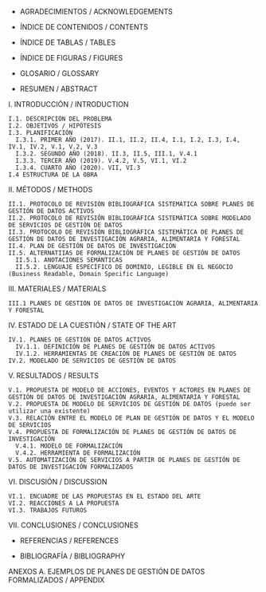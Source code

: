 - AGRADECIMIENTOS / ACKNOWLEDGEMENTS

- ÍNDICE DE CONTENIDOS / CONTENTS

- ÍNDICE DE TABLAS / TABLES

- ÍNDICE DE FIGURAS / FIGURES

- GLOSARIO / GLOSSARY

- RESUMEN / ABSTRACT

I. INTRODUCCIÓN / INTRODUCTION

    I.1. DESCRIPCIÓN DEL PROBLEMA  
    I.2. OBJETIVOS / HIPÓTESIS  
    I.3. PLANIFICACIÓN  
      I.3.1. PRIMER AÑO (2017). II.1, II.2, II.4, I.1, I.2, I.3, I.4, IV.1, IV.2, V.1, V.2, V.3  
      I.3.2. SEGUNDO AÑO (2018). II.3, II.5, III.1, V.4.1  
      I.3.3. TERCER AÑO (2019). V.4.2, V.5, VI.1, VI.2  
      I.3.4. CUARTO AÑO (2020). VII, VI.3  
    I.4 ESTRUCTURA DE LA OBRA  

II. MÉTODOS / METHODS

    II.1. PROTOCOLO DE REVISIÓN BIBLIOGRÁFICA SISTEMÁTICA SOBRE PLANES DE GESTIÓN DE DATOS ACTIVOS  
    II.2. PROTOCOLO DE REVISIÓN BIBLIOGRÁFICA SISTEMÁTICA SOBRE MODELADO DE SERVICIOS DE GESTIÓN DE DATOS  
    II.3. PROTOCOLO DE REVISIÓN BIBLIOGRÁFICA SISTEMÁTICA DE PLANES DE GESTIÓN DE DATOS DE INVESTIGACIÓN AGRARIA, ALIMENTARIA Y FORESTAL  
    II.4. PLAN DE GESTIÓN DE DATOS DE INVESTIGACIÓN  
    II.5. ALTERNATIIAS DE FORMALIZACIÓN DE PLANES DE GESTIÓN DE DATOS  
      II.5.1. ANOTACIONES SEMÁNTICAS  
      II.5.2. LENGUAJE ESPECÍFICO DE DOMINIO, LEGIBLE EN EL NEGOCIO (Business Readable, Domain Specific Language)  

III. MATERIALES / MATERIALS
    
    III.1 PLANES DE GESTIÓN DE DATOS DE INVESTIGACIÓN AGRARIA, ALIMENTARIA Y FORESTAL

IV. ESTADO DE LA CUESTIÓN / STATE OF THE ART
  
    IV.1. PLANES DE GESTIÓN DE DATOS ACTIVOS
      IV.1.1. DEFINICIÓN DE PLANES DE GESTIÓN DE DATOS ACTIVOS
      IV.1.2. HERRAMIENTAS DE CREACIÓN DE PLANES DE GESTIÓN DE DATOS
    IV.2. MODELADO DE SERVICIOS DE GESTIÓN DE DATOS

V. RESULTADOS / RESULTS

    V.1. PROPUESTA DE MODELO DE ACCIONES, EVENTOS Y ACTORES EN PLANES DE GESTIÓN DE DATOS DE INVESTIGACIÓN AGRARIA, ALIMENTARIA Y FORESTAL  
    V.2. PROPUESTA DE MODELO DE SERVICIOS DE GESTIÓN DE DATOS (puede ser utilizar una existente)  
    V.3. RELACIÓN ENTRE EL MODELO DE PLAN DE GESTIÓN DE DATOS Y EL MODELO DE SERVICIOS  
    V.4. PROPUESTA DE FORMALIZACIÓN DE PLANES DE GESTIÓN DE DATOS DE INVESTIGACIÓN  
      V.4.1. MODELO DE FORMALIZACIÓN  
      V.4.2. HERRAMIENTA DE FORMALIZACIÓN  
    V.5. AUTOMATIZACIÓN DE SERVICIOS A PARTIR DE PLANES DE GESTIÓN DE DATOS DE INVESTIGACIÓN FORMALIZADOS  

VI. DISCUSIÓN / DISCUSSION  

    VI.1. ENCUADRE DE LAS PROPUESTAS EN EL ESTADO DEL ARTE  
    VI.2. REACCIONES A LA PROPUESTA  
    VI.3. TRABAJOS FUTUROS  

VII. CONCLUSIONES / CONCLUSIONES

- REFERENCIAS / REFERENCES

- BIBLIOGRAFÍA / BIBLIOGRAPHY

ANEXOS A. EJEMPLOS DE PLANES DE GESTIÓN DE DATOS FORMALIZADOS / APPENDIX

